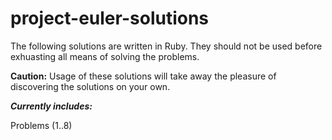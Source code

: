 # project-euler-solutions

The following solutions are written in Ruby. They should not be used before exhuasting all means of solving the problems. 

**Caution:** Usage of these solutions will take away the pleasure of discovering the solutions on your own.

***Currently includes:***

Problems (1..8)
